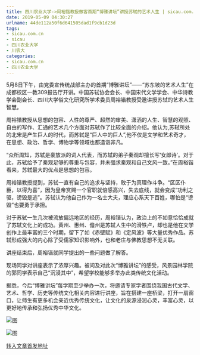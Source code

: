 ```yaml
---
title: 四川农业大学->周裕锴教授做客首期“博雅讲坛”讲授苏轼的艺术人生 | sicau.com.cn
date: 2019-05-09 04:30:27
urlname: 44de112a50f6d641505dad1f9cb1d23d
tags: 
- sicau.com.cn
- sicau
- 四川农业大学
- 川农大
categories:
- sicau.com.cn
- 四川农业大学
---
```



5月8日下午，由党委宣传统战部主办的首期“博雅讲坛”——“苏东坡的艺术人生”在成都校区一教309报告厅开讲。中国苏轼协会会长、中国宋代文学学会、中华诗教学会副会长、四川大学俗文化研究所学术委员周裕锴教授受邀讲授苏轼的艺术人生智慧。

周裕锴教授从思想的包容、人性的尊严、超然的审美、潇洒的人生、智慧的观照、自由的写作、汇通的艺术几个方面对苏轼作了比较全面的介绍。他认为,苏轼所处的北宋是产生巨人的时代，而苏轼是“巨人中的巨人”,他不仅是文学和艺术奇才，在思想、政治、哲学、博物学等领域也都造诣非凡。

“众所周知，苏轼是豪放派的词人代表，而苏轼的弟子秦观却擅长写‘女郎诗’。对于此，苏轼给予了秦观足够的尊重与包容，并未强求秦观和自己文风一致。”在周裕锴看来，苏轼最大的优点是思想的包容。

周裕锴教授提到，苏轼一直有自己的追求与坚持，敢于为真理作斗争。“区区仆臣，以得为喜”，因为皇帝赏赐一个官职就倍感高兴，失去底线，就会变成“功利之驱，谤毁是逃”。苏轼认为他自己作为一名士大夫，理应心系天下百姓，哪怕是“谤毁”也要勇于承担。

对于苏轼一生几次被流放偏远地区的经历，周裕锴认为，政治上的不如意恰恰成就了苏轼文化上的成功。黄州、惠州、儋州是苏轼人生中的滑铁卢，却也是他在文学创作上最丰富的三个时期，留下了如《赤壁赋》和《定风波》等大量优秀作品。苏轼形成强大的内心除了受儒家知识影响外，也和老庄与佛教思想不无关联。

讲座结束后，周裕锴就同学提出的一些问题做了解答。

现场同学对讲座表示了浓厚兴趣。被问及对此次“博雅讲坛”的感受，风景园林学院的郭同学表示自己“沉浸其中”，希望学校能够多举办此类传统文化活动。

据悉，今后“博雅讲坛”每学期至少举办一次，将邀请专家学者围绕我国古代文学、艺术、哲学、历史等传统文化相关内容进行讲座，旨在搭建一座桥梁，打开一扇窗口，让师生有更多机会亲近优秀传统文化，让文化的泉源浸润心灵，丰富心灵，以更好地传承和弘扬优秀中华文化。



![图](https://news.sicau.edu.cn/__local/A/2A/40/58AC44B0F3E92DDE7A764B66521_F9620036_71D4.jpg)

![图](https://news.sicau.edu.cn/__local/E/78/52/C9770C2E6D2667C75D15E95E58E_11E0BEBC_758C.jpg)

[转入文章首发地址](https://news.sicau.edu.cn/info/1078/51088.htm)